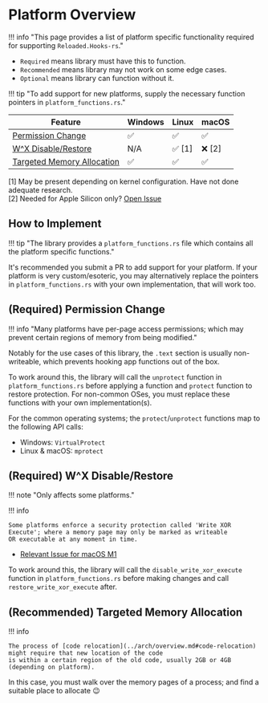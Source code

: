 # Platform Overview

!!! info "This page provides a list of platform specific functionality required for supporting `Reloaded.Hooks-rs`."

- `Required` means library must have this to function.  
- `Recommended` means library may not work on some edge cases.  
- `Optional` means library can function without it.  

!!! tip "To add support for new platforms, supply the necessary function pointers in `platform_functions.rs`."

| Feature                                                               | Windows | Linux | macOS |
| --------------------------------------------------------------------- | ------- | ----- | ----- |
| [Permission Change](#required-permission-change)                      | ✅       | ✅     | ✅     |
| [W^X Disable/Restore](#required-wx-disablerestore)                    | N/A       | ✅ [1]     | ❌ [2]     |
| [Targeted Memory Allocation](#recommended-targeted-memory-allocation) | ✅       | ✅     | ✅     |

[1] May be present depending on kernel configuration. Have not done adequate research.  
[2] Needed for Apple Silicon only? [Open Issue](https://github.com/Reloaded-Project/Reloaded.Hooks-rs/issues/1)

## How to Implement

!!! tip "The library provides a `platform_functions.rs` file which contains all the platform specific functions."

It's recommended you submit a PR to add support for your platform. If your platform is very 
custom/esoteric, you may alternatively replace the pointers in `platform_functions.rs` with your 
own implementation, that will work too.

## (Required) Permission Change

!!! info "Many platforms have per-page access permissions; which may prevent certain regions of memory from being modified."

Notably for the use cases of this library, the `.text` section is usually non-writeable, which 
prevents hooking app functions out of the box.  

To work around this, the library will call the `unprotect` function in `platform_functions.rs` before applying
a function and `protect` function to restore protection. For non-common OSes, you must replace these functions
with your own implementation(s).

For the common operating systems; the `protect`/`unprotect` functions map to the following API calls:  

- Windows: `VirtualProtect`  
- Linux & macOS: `mprotect`  

## (Required) W^X Disable/Restore

!!! note "Only affects some platforms."

!!! info 

    Some platforms enforce a security protection called 'Write XOR Execute'; where a memory page may only be marked as writeable
    OR executable at any moment in time.

- [Relevant Issue for macOS M1](https://github.com/Reloaded-Project/Reloaded.Hooks-rs/issues/1)

To work around this, the library will call the `disable_write_xor_execute` function in `platform_functions.rs` before making changes and call `restore_write_xor_execute` after.

## (Recommended) Targeted Memory Allocation

!!! info

    The process of [code relocation](../arch/overview.md#code-relocation) might require that new location of the code
    is within a certain region of the old code, usually 2GB or 4GB (depending on platform).

In this case, you must walk over the memory pages of a process; and find a suitable place to allocate 😉
